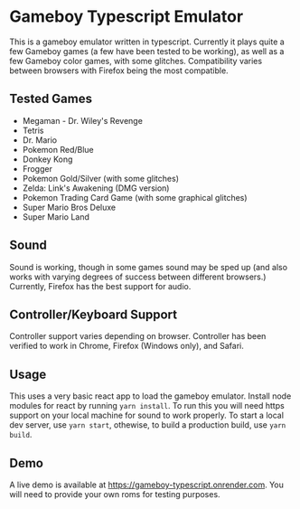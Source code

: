 # Gameboy Typescript Emulator

This is a gameboy emulator written in typescript. Currently it plays quite a few Gameboy games (a few have been tested to be working), as well as a few Gameboy color games, with some glitches. Compatibility varies between browsers with Firefox being the most compatible.

## Tested Games

- Megaman - Dr. Wiley's Revenge
- Tetris
- Dr. Mario
- Pokemon Red/Blue
- Donkey Kong
- Frogger
- Pokemon Gold/Silver (with some glitches)
- Zelda: Link's Awakening (DMG version)
- Pokemon Trading Card Game (with some graphical glitches)
- Super Mario Bros Deluxe
- Super Mario Land

## Sound

Sound is working, though in some games sound may be sped up (and also works with varying degrees of success between different browsers.) Currently, Firefox has the best support for audio.

## Controller/Keyboard Support

Controller support varies depending on browser. Controller has been verified to work in Chrome, Firefox (Windows only), and Safari.

## Usage

This uses a very basic react app to load the gameboy emulator. Install node modules for react by running `yarn install`. To run this you will need https support on your local machine for sound to work properly. To start a local dev server, use `yarn start`, othewise, to build a production build, use `yarn build`.

## Demo

A live demo is available at https://gameboy-typescript.onrender.com. You will need to provide your own roms for testing purposes.
